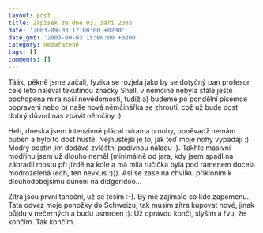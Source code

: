 ```yaml
---
layout: post
title: Zápisek ze dne 03. září 2003
date: '2003-09-03 17:00:00 +0200'
date_gmt: '2003-09-03 15:00:00 +0200'
category: nezařazené
tags: []
comments: []
---
```

<p>Táák, pěkně jsme začali, fyzika se rozjela jako by se dotyčný pan profesor celé léto naléval tekutinou značky  Shell, v němčině nebyla stále ještě pochopena míra naší nevědomosti, tudíž a) budeme po pondělní písemce popraveni  nebo b) naše nová němčinářka se zhroutí, což už bude dost dobrý důvod nás zbavit němčiny :).</p>
<p>Heh, dneska jsem intenzivně plácal rukama o nohy, poněvadž nemám buben a bylo to dost husté. Nejhustější je  to, jak teď moje nohy vypadají :). Modrý odstín jim dodává zvláštní podivnou náladu :). Takhle masivní modřinu  jsem už dlouho neměl (minimálně od jara, kdy jsem spadl na zábradlí mostu při jízdě na kole a má milá ručička  byla pod ramenem docela modrozelená (ech, ten nevkus :))). Asi se zase na chvilku přikloním k dlouhodobějšímu  dunění na didgeridoo...</p>
<p>Zítra jsou první taneční, už se těším :-). By mě zajímalo co kde zapomenu. Tata odvez moje ponožky do  Schweizu, tak musím zítra kupovat nové, jinak půjdu v nečerných a budu usmrcen :). Už opravdu konči,  slyším a řvu, že končím. Tak končím.</p>

